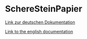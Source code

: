 # SchereSteinPapier

[Link zur deutschen Dokumentation](https://www.symcon.de/de/service/dokumentation/modulreferenz/spielesammlung/scheresteinpapier/)

[Link to the english documentation](https://www.symcon.de/en/service/documentation/module-reference/spielesammlung/scissorsrockpaper/)